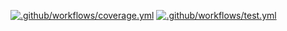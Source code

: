 [![.github/workflows/coverage.yml](https://code.harvard.edu/CS107/team23/actions/workflows/coverage.yml/badge.svg)](https://code.harvard.edu/CS107/team23/actions/workflows/coverage.yml)
[![.github/workflows/test.yml](https://code.harvard.edu/CS107/team23/actions/workflows/test.yml/badge.svg)](https://code.harvard.edu/CS107/team23/actions/workflows/test.yml)
